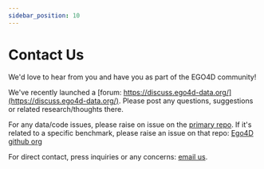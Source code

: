 ```yaml
---
sidebar_position: 10
---
```



# Contact Us

We'd love to hear from you and have you as part of the EGO4D community!

We've recently launched a [forum: https://discuss.ego4d-data.org/](https://discuss.ego4d-data.org/).  Please post any questions, suggestions or related research/thoughts there.

For any data/code issues, please raise on issue on the [primary repo](https://github.com/facebookresearch/EGO4D/issues).  If it's related to a specific benchmark, please raise an issue on that repo: [Ego4D github org](https://github.com/ego4d/)

For direct contact, press inquiries or any concerns: [email us](mailto:info@ego4d-data.org).

